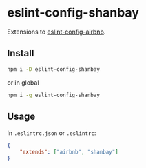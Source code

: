 # eslint-config-shanbay

Extensions to [eslint-config-airbnb](https://npmjs.com/eslint-config-airbnb).

## Install

```sh
npm i -D eslint-config-shanbay
```

or in global

```sh
npm i -g eslint-config-shanbay
```

## Usage

In `.eslintrc.json` or `.eslintrc`:

```json
{
    "extends": ["airbnb", "shanbay"]
}
```
